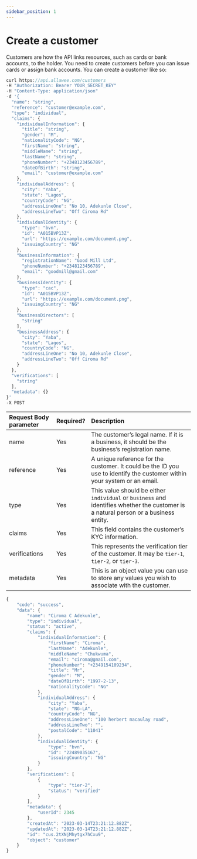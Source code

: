 ```yaml
---
sidebar_position: 1
---
```


# Create a customer

Customers are how the API links resources, such as cards or bank accounts, to the holder. You need to create customers before you can issue cards or assign bank accounts. You can create a customer like so:

```js title="Sample Request"
curl https://api.allawee.com/customers
-H "Authorization: Bearer YOUR_SECRET_KEY"
-H "Content-Type: application/json"
-d '{
  "name": "string",
  "reference": "customer@example.com",
  "type": "individual",
  "claims": {
    "individualInformation": {
      "title": "string",
      "gender": "M",
      "nationalityCode": "NG",
      "firstName": "string",
      "middleName": "string",
      "lastName": "string",
      "phoneNumber": "+2348123456789",
      "dateOfBirth": "string",
      "email": "customer@example.com"
    },
    "individualAddress": {
      "city": "Yaba",
      "state": "Lagos",
      "countryCode": "NG",
      "addressLineOne": "No 10, Adekunle Close",
      "addressLineTwo": "Off Ciroma Rd"
    },
    "individualIdentity": {
      "type": "bvn",
      "id": "A015BVP13Z",
      "url": "https://example.com/document.png",
      "issuingCountry": "NG"
    },
    "businessInformation": {
      "registrationName": "Good Mill Ltd",
      "phoneNumber": "+2348123456789",
      "email": "goodmill@gmail.com"
    },
    "businessIdentity": {
      "type": "cac",
      "id": "A015BVP13Z",
      "url": "https://example.com/document.png",
      "issuingCountry": "NG"
    },
    "businessDirectors": [
      "string"
    ],
    "businessAddress": {
      "city": "Yaba",
      "state": "Lagos",
      "countryCode": "NG",
      "addressLineOne": "No 10, Adekunle Close",
      "addressLineTwo": "Off Ciroma Rd"
    }
  },
  "verifications": [
    "string"
  ],
  "metadata": {}
}'
-X POST
```

| Request Body parameter | Required? | Description |
| :---- | :---- | :---- |
| name | Yes | The customer’s legal name. If it is a business, it should be the business’s registration name. |
| reference | Yes | A unique reference for the customer. It could be the ID you use to identify the customer within your system or an email. |
| type | Yes | This value should be either `individual` or `business` and identifies whether the customer is a natural person or a business entity. |
| claims | Yes | This field contains the customer’s KYC information. |
| verifications | Yes | This represents the verification tier of the customer. It may be `tier-1`, `tier-2`, or `tier-3`. |
| metadata | Yes | This is an object value you can use to store any values you wish to associate with the customer. |

```js title="Sample Success Response"
{
    "code": "success",
    "data": {
        "name": "Ciroma C Adekunle",
        "type": "individual",
        "status": "active",
        "claims": {
            "individualInformation": {
                "firstName": "Ciroma",
                "lastName": "Adekunle",
                "middleName": "Chukwuma",
                "email": "ciroma@gmail.com",
                "phoneNumber": "+2349154109234",
                "title": "Mr",
                "gender": "M",
                "dateOfBirth": "1997-2-13",
                "nationalityCode": "NG"
            },
            "individualAddress": {
                "city": "Yaba",
                "state": "NG-LA",
                "countryCode": "NG",
                "addressLineOne": "100 herbert macaulay road",
                "addressLineTwo": "",
                "postalCode": "11041"
            },
            "individualIdentity": {
                "type": "bvn",
                "id": "22489035167",
                "issuingCountry": "NG"
            }
        },
        "verifications": [
            {
                "type": "tier-2",
                "status": "verified"
            }
        ],
        "metadata": {
            "userId": 2345
        },
        "createdAt": "2023-03-14T23:21:12.882Z",
        "updatedAt": "2023-03-14T23:21:12.882Z",
        "id": "cus.2tXNjMhytgx7hCxu9",
        "object": "customer"
    }
}
```